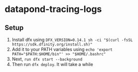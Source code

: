 # datapond-tracing-logs

## Setup

1. Install dfx using `DFX_VERSION=0.14.1 sh -ci "$(curl -fsSL https://sdk.dfinity.org/install.sh)"`
2. Add it to your PATH variables using `echo 'export PATH="$PATH:$HOME/bin"' >> "$HOME/.bashrc"`
3. Next, `run dfx start --background`
4. Then run `dfx deploy`. It will take a while
